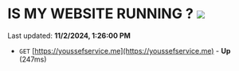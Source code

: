 # IS MY WEBSITE RUNNING ? [![](https://img.shields.io/static/v1?label=Sponsor&message=%E2%9D%A4&logo=GitHub&color=%23fe8e86)](https://github.com/sponsors/Youssef-Lehmam)

Last updated: **11/2/2024, 1:26:00 PM**

- `GET` [https://youssefservice.me](https://youssefservice.me) - **Up** (247ms)

